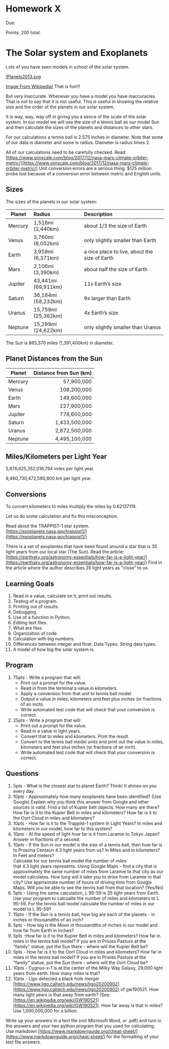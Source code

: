 # Homework X

Due: 

Points: 200 total.

# The Solar system and Exoplanets

Lots of you have seen models in school of the solar system.

[!Planets2013.svg](Planets2013.svg)

[Image From Wikipedia!](https://creativecommons.org/licenses/by-sa/3.0/deed.en)  That is fun!!!

<div class="pagebreak"></div>

But very inaccurate.  Whenever you have a model you have 
inaccuracies.  That is not to say that it is not useful.
This is useful in showing the relative size and the order
of the planets in our solar system.

It is way, way, way off in giving you a sence of the scale of
the solar system.  In our model we will use the size
of a tennis ball as our model Sun and then calculate
the sizes of the planets and distances to other
stars.

For our calculations a tennis ball is 2.575 inches in diameter.
Note that some of our data is diameter and some is radius.
Diameter is radius times 2.

All of our calculations need to be carefully checked.  Read:
[https://www.simscale.com/blog/2017/12/nasa-mars-climate-orbiter-metric/](https://www.simscale.com/blog/2017/12/nasa-mars-climate-orbiter-metric/)
Unit conversion errors are a serious thing.  $125 million probe lost because of a conversion error between metric and English units.

## Sizes

The sizes of the planets in our solar system:

| Planet  | Radius                 | Description                                    |
|---------|:-----------------------|:-----------------------------------------------|
| Mercury | 1,516mi (2,440km)      | about 1/3 the size of Earth                    |
| Venus   | 3,760mi (6,052km)      | only slightly smaller than Earth               |
| Earth   | 3,959mi (6,371km)      | a nice place to live, about the size of Earth  |
| Mars    | 2,106mi (3,390km)      | about half the size of Earth                   |
| Jupiter | 43,441mi (69,911km)    | 11x Earth’s size                               |
| Saturn  | 36,184mi (58,232km)    | 9x larger than Earth                           |
| Uranus  | 15,759mi (25,362km)    | 4x Earth’s size                                |
| Neptune | 15,299mi (24,622km)    | only slightly smaller than Uranus              |

The Sun is 865,370 miles (1,391,400km) in diameter.

## Planet Distances from the Sun

| Planet   |    Distance from Sun (km)      |
|----------|-------------------------------:|
| Mercury  |    57,900,000                  |
| Venus    |    108,200,000                 |
| Earth    |    149,600,000                 |
| Mars     |    227,900,000                 |
| Jupiter  |    778,600,000                 |
| Saturn   |    1,433,500,000               |
| Uranus   |    2,872,500,000               |
| Neptune  |    4,495,100,000               |

## Miles/Kilometers per Light Year

5,878,625,352,016,794 miles per light year.

9,460,730,472,580,800 km per light year.

## Conversions

To convert kilometers to miles multiply the miles by 0.62137119.



Let us do some calculation and fix this misconception.

Read about the TRAPPIST-1 star system. 
[https://exoplanets.nasa.gov/trappist1/](https://exoplanets.nasa.gov/trappist1/)

There is a set of exoplantes that have been found around
a star that is 35 light years from our local star (The Sun).
Read the article: [https://earthsky.org/astronomy-essentials/how-far-is-a-light-year/](https://earthsky.org/astronomy-essentials/how-far-is-a-light-year/)
Find in the article where the author describes 35 light years as "close" to us.


## Learning Goals

1. Read in a value, calculate on it, print out results.
2. Testing of a program.
3. Printing out of results.
4. Debugging.
5. Use of a function in Python.
6. Editing text files.
7. What are files.
9. Organization of code.
10. Calculation with big numbers.
11. Differences between integer and float.  Data Types. String data types.
12. A model of how big the solar system is.

## Program

1. 75pts - Write a program that will:
	- Print out a prompt for the value.
	- Read in from the terminal a value in kilometers.
	- Apply a conversion from that unit to tennis ball model.
	- Output a value in miles, kilometers and feet plus inches (or fractions of an inch).
	- Write automated test code that will check that your conversion is correct.
2. 25pts - Write a program that will:
	- Print out a prompt for the value.
	- Read in a value in light years.
	- Convert that to miles and kilometers.  Print the result.
	- Convert to the tennis ball model units and print out the value in miles, kilometers and feet plus inches (or fractions of an inch).
	- Write automated test code that will check that your conversion is correct.

## Questions

1. 5pts - What is the closest star to planet Earth?  Think! It shines on you every day.
2. 10pts - Approximately how many exoplanets have been identified? (Use Google)
	Explain why you think this answer from Google and other sources
	is valid.   Find a list of Kupier belt objects.  How many are there?
	How far is it to the Kupier Belt in miles and kilometers?  How far is it to the Oort Cloud in miles and kilometers?
3. 10pts - How far is it to the Trappist-1 system In Light Years?
	In miles and kilometers in our model, how far to this system?
4. 10pts - At the speed of light how far is it from Laramie to Tokyo Japan?  Answer in fractions of a second.
5. 10pts - If the Sun in our model is the size of a tennis ball, then
	how far is to Proxima Centauri 4.3 light years from us?
	In Miles and in kilometers?   In Feet and meters?  
	Calculate for our tennis ball model  the number of miles	
	that 4.3 light years represents.  Using Google Maps - find a city
    that is approximately the same number of miles from 
    Laramie to that city as our model calculates.   How
    long will it take you to drive from Laramie to that city? Use appriximate number of hours of driving time from Google Maps.
	Will you be able to see the tennis ball from that location? (Yes/No)
6. 5pts - Using the same calculation, L 95-59 is 35 light years 
	from Earth. Use your program to calcualte the number
	of miles and kilometers to L 95-59.   For the tennis ball model calculate the number of miles in our model to L 95-59?
7. 15pts - If the Sun is a tennis ball, how big are each of the planets - in inches or thousandths of an inch?
8. 5pts - How big is the Moon in thousandths of inches in our model and how far from Earth in inches?
9. 5pts -How far is it to the Kupier Belt in miles and kilometers?  How far in miles in the tennis ball model?  If you are in Prixies Pasture at the "family" statue, put the Sun there - where will the Kupier Belt be?
10. 5pts - How far is it to the Oort Cloud in miles and kilometers? How far in miles in the tennis ball model? If you are in Prixies Pasture at the "family" statue, put the Sun there - where will the Oort Cloud be?
11. 10pts - Cygnus-x-1 is at the center of the Milky Way Galaxy, 29,000 light years from earth.   How many miles is that?
12. 10pts - Ligo detected a black hole merger [https://www.ligo.caltech.edu/news/ligo20200902](https://www.ligo.caltech.edu/news/ligo20200902)
   of gw190521.  How many light years is that away from earth? (See: [https://en.wikipedia.org/wiki/GW190521](https://en.wikipedia.org/wiki/GW190521).  How far away is that in miles?  Use 1,000,000,000 for a billion.

Write up your answers in a text file (not Microsoft Word, or .pdf) and turn in the answers and
your two python program that you used for calculating.  Use markdown [https://www.markdownguide.org/cheat-sheet/](https://www.markdownguide.org/cheat-sheet/) for the formatting of your
text file answers.


















